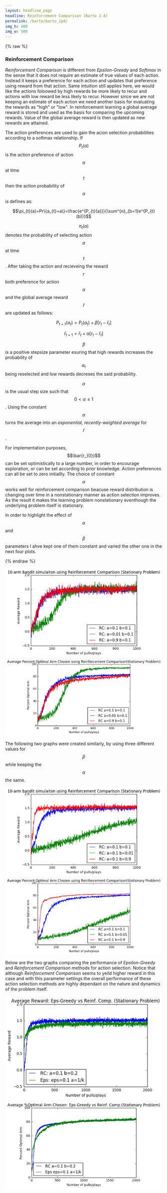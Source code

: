 ```yaml
---
layout: headline_page
headline: Reinforcement Comparison (Barto 2.8)
permalink: /barto/barto_2p8/
img_h: 400
img_w: 500
---
```


{% raw %}

### Reinforcement Comparison

*Reinforcement Comparison* is different from *Epsilon-Greedy* and *Softmax* in the sense that it does not require an estimate of true values of each action. Instead it keeps a preference for each action and updates that preference using  reward from that action. Same intuition still applies here, we would like the actions foloowed by high rewards be more likely to recur and actions with low reward be less likely to recur. However since we are not keeping an estimate of each action we need another basis for evaluating the rewards as "high" or "low". In reinforcement learning a global average reward is stored and used as the basis for comparing the upcoming rewards. Value of the global average reward is then updated as new rewards are attained.

The action preferences are used to gain the acion selection probabilities according to a softmax relationship. If $$P_{t}(a)$$ is the action preference of action $$a$$ at time $$t$$ then the action probability of $$a$$ is defines as:

$$\pi_{t}(a)=Pr\{a_{t}=a\}=\frac{e^{P_{t}(a)}}{\sum^{n}_{b=1}e^{P_{t}(b)}}$$

$$\pi_{t}(a)$$ denotes the probability of selecting action $$a$$ at time $$t$$. After taking the action and recieveing the reward $$r$$ both preference for action $$a$$ and the global average reward $$\bar{r}$$ are updated as follows:

$$P_{t+1}(a_{t}) = P_{t}(a_{t}) + \beta[r_{t} - \bar{r}_{t}]$$

$$\bar{r}_{t+1} = \bar{r}_{t} + \alpha[r_{t} - \bar{r}_{t}]$$

$$\beta$$ is a positive stepsize parameter esuring that high rewards increases the probability of $$a_{t}$$ being reselected and low rewards decreses the said probability. 

$$\alpha$$ is the usual step size such that $$0< \alpha \leq 1$$. Using the constant $$\alpha$$ turns the average into an *exponential, recently-weighted average* for $$\bar{r}$$.

For implementation purposes, $$\bar{r_{0}}$$ can be set optimistically to a large number, in order to encourage exploration, or can be set according to prior knowledge. Action preferences can all be set to zero initiallly. The choice of constant $$\alpha$$ works well for reinforcement comparison beacuse reward distribution is changing over time in a nonstationary manner as action selection improves. As the result it makes the learning problem nonstationary eventhough the underlying problem itself is stationary. 

In order to highlight the effect of $$\alpha$$ and $$\beta$$ parameters I ahve kept one of them constant and varied the other one in the next four plots. 

{% endraw %}

<img src="/assets/Barto_RC_alpha_reward.png" class="img-thumbnail C-graph-center" alt="RC: Average Reward over time - alpha varying" width="{{ page.img_w }}" height="{{ page.img_h }}">

<img src="/assets/Barto_RC_alpha_optimal.png" class="img-thumbnail C-graph-center" alt="RC: Percent Optimal action over time - alpha varying" width="{{ page.img_w }}" height="{{ page.img_h }}">


The following two graphs were created similarly, by using three different values for $$\beta$$ while keeping the $$\alpha$$ the same.

<img src="/assets/Barto_RC_beta_reward.png" class="img-thumbnail C-graph-center" alt="RC: Average Reward over time - beta varying" width="{{ page.img_w }}" height="{{ page.img_h }}">

<img src="/assets/Barto_RC_beta_optimal.png" class="img-thumbnail C-graph-center" alt="RC: Percent Optimal action over time - beta varying" width="{{ page.img_w }}" height="{{ page.img_h }}">


Below are the two graphs comparing the performance of *Epsilon-Greedy* and *Reinforcement Comparison* methods for action selection. Notice that although *Reinforcement Comparison* seems to yeild higher reward in this case and with this parameter settings the overall performance of these action selection methods are highly dependant on the nature and dynamics of the problem itself.

<img src="/assets/avgReward_epsGreedy_vs_reinfComp.png" class="img-thumbnail C-graph-center" alt="Eps vs RC: Avg Reward" width="{{ page.img_w }}" height="{{ page.img_h }}">

<img src="/assets/optimal_epsGreedy_vs_reinfComp.png" class="img-thumbnail C-graph-center" alt="Eps vs RC: %optimal" width="{{ page.img_w }}" height="{{ page.img_h }}">

